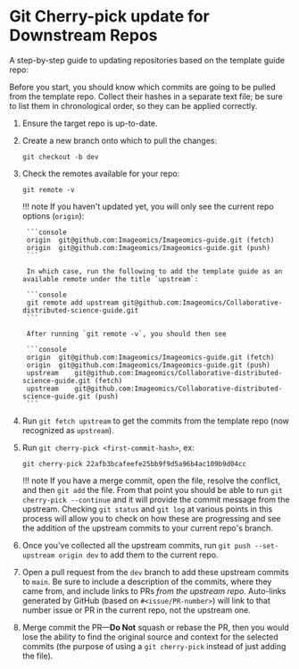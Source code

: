 # Git Cherry-pick update for Downstream Repos

A step-by-step guide to updating repositories based on the template guide repo:

Before you start, you should know which commits are going to be pulled from the template repo. Collect their hashes in a separate text file; be sure to list them in chronological order, so they can be applied correctly.

1. Ensure the target repo is up-to-date.
2. Create a new branch onto which to pull the changes:

    ```console
    git checkout -b dev
    ```

3. Check the remotes available for your repo:

    ```console
    git remote -v
    ```

    !!! note
        If you haven't updated yet, you will only see the current repo options (`origin`):

        ```console
        origin	git@github.com:Imageomics/Imageomics-guide.git (fetch)
        origin	git@github.com:Imageomics/Imageomics-guide.git (push)
        ```

        In which case, run the following to add the template guide as an available remote under the title `upstream`:

        ```console
        git remote add upstream git@github.com:Imageomics/Collaborative-distributed-science-guide.git
        ```

        After running `git remote -v`, you should then see

        ```console
        origin	git@github.com:Imageomics/Imageomics-guide.git (fetch)
        origin	git@github.com:Imageomics/Imageomics-guide.git (push)
        upstream	git@github.com:Imageomics/Collaborative-distributed-science-guide.git (fetch)
        upstream	git@github.com:Imageomics/Collaborative-distributed-science-guide.git (push)
        ```

4. Run `git fetch upstream` to get the commits from the template repo (now recognized as `upstream`).
5. Run `git cherry-pick <first-commit-hash>`, ex:

    ```console
    git cherry-pick 22afb3bcafeefe25bb9f9d5a96b4ac109b9d04cc
    ```

    !!! note
        If you have a merge commit, open the file, resolve the conflict, and then `git add` the file. From that point you should be able to run `git cherry-pick --continue` and it will provide the commit message from the upstream. Checking `git status` and `git log` at various points in this process will allow you to check on how these are progressing and see the addition of the upstream commits to your current repo's branch.

6. Once you've collected all the upstream commits, run `git push --set-upstream origin dev` to add them to the current repo.
7. Open a pull request from the `dev` branch to add these upstream commits to `main`. Be sure to include a description of the commits, where they came from, and include links to PRs _from the upstream repo_. Auto-links generated by GitHub (based on `#<issue/PR-number>`) will link to that number issue or PR in the current repo, not the upstream one.

8. Merge commit the PR&mdash;**Do Not** squash or rebase the PR, then you would lose the ability to find the original source and context for the selected commits (the purpose of using a `git cherry-pick` instead of just adding the file).
